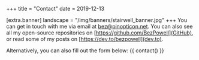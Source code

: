 +++
title = "Contact"
date = 2019-12-13

[extra.banner]
landscape = "/img/banners/stairwell_banner.jpg"
+++
You can get in touch with me via email at <a href="mailto:bez@pinopticon.net">bez@pinopticon.net</a>. You can also see all my open-source repositories on [https://github.com/BezPowell](GitHub), or read some of my posts on [https://dev.to/bezpowell](dev.to).

Alternatively, you can also fill out the form below:
{{ contact() }}
